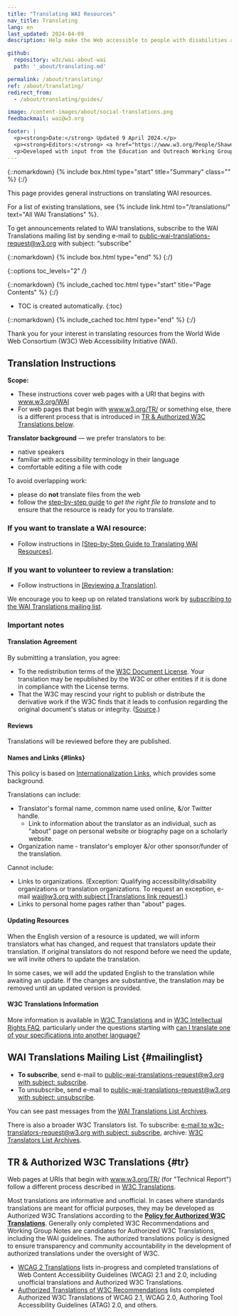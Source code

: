 ```yaml
---
title: "Translating WAI Resources"
nav_title: Translating
lang: en
last_updated: 2024-04-09
description: Help make the Web accessible to people with disabilities around the world. We appreciate your contributions to translating W3C WAI accessibility resources.

github:
  repository: w3c/wai-about-wai
  path: '_about/translating.md'

permalink: /about/translating/
ref: /about/translating/
redirect_from:
  - /about/translating/guides/

image: /content-images/about/social-translations.png
feedbackmail: wai@w3.org

footer: |
  <p><strong>Date:</strong> Updated 9 April 2024.</p>
  <p><strong>Editors:</strong> <a href="https://www.w3.org/People/Shawn/">Shawn Lawton Henry</a> and Rémi Bétin.</p>
  <p>Developed with input from the Education and Outreach Working Group (<a href="https://www.w3.org/WAI/EO/">EOWG</a>). Developed with support from the <a href="https://www.w3.org/WAI/expand-access/">WAI Expanding Access project</a>, funded by the Ford Foundation. Updated as part of the <a href="https://www.w3.org/WAI/about/projects/wai-coop/">WAI-CooP project</a>, co-funded by the European Commission.</p>
---
```


{::nomarkdown}
{% include box.html type="start" title="Summary" class="" %}
{:/}

This page provides general instructions on translating WAI resources.

For a list of existing translations, see {% include link.html to="/translations/" text="All WAI Translations" %}.

To get announcements related to WAI translations, subscribe to the WAI Translations mailing list by sending e-mail to <a href="mailto:public-wai-translations-request@w3.org?subject=subscribe">public-wai-translations-request@w3.org with subject: &ldquo;subscribe&rdquo;</a>

{::nomarkdown}
{% include box.html type="end" %}
{:/}

{::options toc_levels="2" /}

{::nomarkdown}
{% include_cached toc.html type="start" title="Page Contents" %}
{:/}

-   TOC is created automatically.
{:toc}

{::nomarkdown}
{% include_cached toc.html type="end" %}
{:/}

Thank you for your interest in translating resources from the World Wide Web Consortium (W3C) Web Accessibility Initiative (WAI).

## Translation Instructions

**Scope:**
* These instructions cover web pages with a URI that begins with www.w3.org/WAI
* For web pages that begin with www.w3.org/TR/ or something else, there is a different process that is introduced in [TR & Authorized W3C Translations below](#tr).

**Translator background** &mdash; we prefer translators to be:
* native speakers
* familiar with accessibility terminology in their language
* comfortable editing a file with code

To avoid overlapping work:
* please do **not** translate files from the web
* follow the [step-by-step guide](/about/translating/resources/) to _get the right file to translate_ and to ensure that the resource is ready for you to translate.

### If you want to translate a WAI resource:

- Follow instructions in [[Step-by-Step Guide to Translating WAI Resources]](/about/translating/resources/).

### If you want to volunteer to review a translation:

- Follow instructions in [[Reviewing a Translation]](/about/translating/reviewing/).

We encourage you to keep up on related translations work by [subscribing to the WAI Translations mailing list](mailto:public-wai-translations-request@w3.org?subject=subscribe).
   
### Important notes

#### Translation Agreement

By submitting a translation, you agree:
* To the redistribution terms of the [W3C Document License](https://www.w3.org/copyright/document-license-2023/). Your translation may be republished by the W3C or other entities if it is done in compliance with the License terms.
* That the W3C may rescind your right to publish or distribute the derivative work if the W3C finds that it leads to confusion regarding the original document's status or integrity. ([Source](https://www.w3.org/copyright/intellectual-rights/#translate).)

#### Reviews

Translations will be reviewed before they are published.

#### Names and Links  {#links}

This policy is based on [Internationalization Links](https://www.w3.org/International/i18n-drafts/pages/translation.html#linkingrules), which provides some background.

Translations can include:

* Translator's formal name, common name used online, &/or Twitter handle.
   * Link to information about the translator as an individual, such as "about" page on personal website or biography page on a scholarly website.
* Organization name - translator's employer &/or other sponsor/funder of the translation.

Cannot include:
* Links to organizations. (Exception: Qualifying accessibility/disability organizations or translation organizations. To request an exception, e-mail [wai@w3.org with subject [Translations link request]](mailto:wai@w3.org?subject=%5BTranslations%20link%20request%5D).)
* Links to personal home pages rather than "about" pages.

#### Updating Resources

When the English version of a resource is updated, we will inform translators what has changed<!-- @@by GitHub &/or e-mail -->, and request that translators update their translation. If original translators do not respond before we need the update, we will invite others to update the translation.

In some cases, we will add the updated English to the translation while awaiting an update. If the changes are substantive, the translation may be removed until an updated version is provided.

#### W3C Translations Information

More information is available in [W3C Translations](https://www.w3.org/Consortium/Translation/) and in <a href="https://www.w3.org/copyright/intellectual-rights/">W3C Intellectual Rights FAQ</a>, particularly under the questions starting with <a href="https://www.w3.org/copyright/intellectual-rights/#translate">can I translate one of your specifications into another language?</a>

## WAI Translations Mailing List {#mailinglist}

* **To subscribe**, send e-mail to [public-wai-translations-request@w3.org with subject: subscribe](mailto:public-wai-translations-request@w3.org?subject=subscribe).
* To unsubscribe, send e-mail to [public-wai-translations-request@w3.org with subject: unsubscribe](mailto:mailto:public-wai-translations-request@w3.org?subject=unsubscribe).

You can see past messages from the [WAI Translations List Archives](https://lists.w3.org/Archives/Public/public-wai-translations/).

There is also a broader W3C Translators list. To subscribe: [e-mail to w3c-translators-request@w3.org with subject: subscribe](mailto:w3c-translators-request@w3.org?subject=subscribe), archive: [W3C Translators List Archives](https://lists.w3.org/Archives/Public/w3c-translators/).

## TR & Authorized W3C Translations {#tr}

Web pages at URIs that begin with www.w3.org/TR/ (for "Technical Report") follow a different process described in [W3C Translations](https://www.w3.org/Consortium/Translation/).

Most translations are informative and unofficial. In cases where standards translations are meant for official purposes, they may be developed as Authorized W3C Translations according to the **[Policy for Authorized W3C Translations](https://www.w3.org/2005/02/TranslationPolicy.html)**. Generally only completed W3C Recommendations and Working Group Notes are candidates for Authorized W3C Translations, including the WAI guidelines. The authorized translations policy is designed to ensure transparency and community accountability in the development of authorized translations under the oversight of W3C.

* [WCAG 2 Translations](/standards-guidelines/wcag/translations/) lists in-progress and completed translations of Web Content Accessibility Guidelines (WCAG) 2.1 and 2.0, including unofficial translations and Authorized W3C Translations.
* [Authorized Translations of W3C Recommendations](https://www.w3.org/Translations/authorized.html) lists completed Authorized W3C Translations of WCAG 2.1, WCAG 2.0, Authoring Tool Accessibility Guidelines (ATAG) 2.0, and others.
